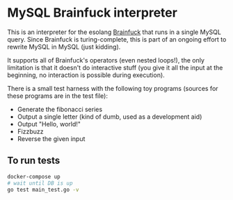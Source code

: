 # MySQL Brainfuck interpreter

This is an interpreter for the esolang [Brainfuck](https://en.wikipedia.org/wiki/Brainfuck) that runs in a single MySQL
query. Since Brainfuck is turing-complete, this is part of an ongoing effort to rewrite MySQL in MySQL (just kidding).

It supports all of Brainfuck's operators (even nested loops!), the only limitation is that it doesn't do interactive
stuff (you give it all the input at the beginning, no interaction is possible during execution).

There is a small test harness with the following toy programs (sources for these programs are in the test file):

* Generate the fibonacci series
* Output a single letter (kind of dumb, used as a development aid)
* Output "Hello, world!"
* Fizzbuzz
* Reverse the given input

## To run tests
```sh
docker-compose up
# wait until DB is up
go test main_test.go -v
```
